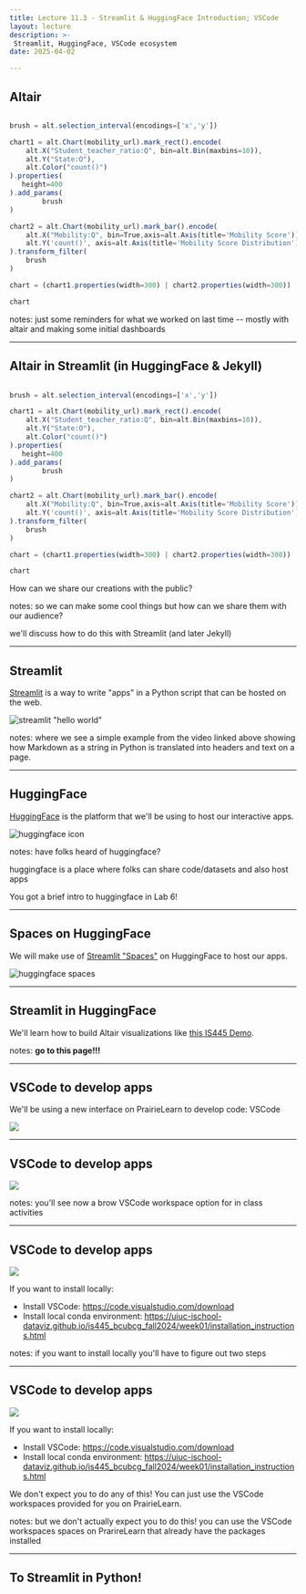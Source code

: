 ```yaml
---
title: Lecture 11.3 - Streamlit & HuggingFace Introduction; VSCode
layout: lecture
description: >-
 Streamlit, HuggingFace, VSCode ecosystem
date: 2025-04-02

---
```


## Altair

```javascript

brush = alt.selection_interval(encodings=['x','y'])

chart1 = alt.Chart(mobility_url).mark_rect().encode(
    alt.X("Student_teacher_ratio:Q", bin=alt.Bin(maxbins=10)),
    alt.Y("State:O"),
    alt.Color("count()")
).properties(
   height=400
).add_params(
        brush
)

chart2 = alt.Chart(mobility_url).mark_bar().encode(
    alt.X("Mobility:Q", bin=True,axis=alt.Axis(title='Mobility Score')),
    alt.Y('count()', axis=alt.Axis(title='Mobility Score Distribution'))
).transform_filter(
    brush
)

chart = (chart1.properties(width=300) | chart2.properties(width=300))

chart
```

notes:
just some reminders for what we worked on last time -- mostly with altair and making some initial dashboards

---

## Altair in Streamlit (in HuggingFace & Jekyll)

```javascript

brush = alt.selection_interval(encodings=['x','y'])

chart1 = alt.Chart(mobility_url).mark_rect().encode(
    alt.X("Student_teacher_ratio:Q", bin=alt.Bin(maxbins=10)),
    alt.Y("State:O"),
    alt.Color("count()")
).properties(
   height=400
).add_params(
        brush
)

chart2 = alt.Chart(mobility_url).mark_bar().encode(
    alt.X("Mobility:Q", bin=True,axis=alt.Axis(title='Mobility Score')),
    alt.Y('count()', axis=alt.Axis(title='Mobility Score Distribution'))
).transform_filter(
    brush
)

chart = (chart1.properties(width=300) | chart2.properties(width=300))

chart
```

How can we share our creations with the public?

notes:
so we can make some cool things but how can we share them with our audience?

we'll discuss how to do this with Streamlit (and later Jekyll)

---

## Streamlit

[Streamlit](https://streamlit.io/) is a way to write "apps" in a Python script that can be hosted on the web.

![streamlit "hello world"](images/streamlit1.png)

notes:
where we see a simple example from the video linked above showing how Markdown as a string in Python is translated into headers and text on a page.

---

## HuggingFace

[HuggingFace](https://huggingface.co/) is the platform that we'll be using to host our interactive apps.

![huggingface icon](https://huggingface.co/datasets/huggingface/brand-assets/resolve/main/hf-logo-with-title.png)

notes:
have folks heard of huggingface?

huggingface is a place where folks can share code/datasets and also host apps 

You got a brief intro to huggingface in Lab 6!

---

## Spaces on HuggingFace

We will make use of [Streamlit "Spaces"](https://huggingface.co/spaces?sort=trending&search=streamlit) on HuggingFace to host our apps.

![huggingface spaces](images/huggingface_apps_list.png)

---

## Streamlit in HuggingFace

We'll learn how to build Altair visualizations like [this IS445 Demo](https://huggingface.co/spaces/jnaiman/is445_demo).

notes:
**go to this page!!!**

---

## VSCode to develop apps

We'll be using a new interface on PrairieLearn to develop code: VSCode

![](images/vscode_view.png)

---

## VSCode to develop apps

![](images/vscode_link.png)


notes: 
you'll see now a brow VSCode workspace option for in class activities

---

## VSCode to develop apps

![](images/vscode_link.png)

If you want to install locally:
* Install VSCode: https://code.visualstudio.com/download
* Install local conda environment: https://uiuc-ischool-dataviz.github.io/is445_bcubcg_fall2024/week01/installation_instructions.html


notes: 
if you want to install locally you'll have to figure out two steps

---

## VSCode to develop apps

![](images/vscode_link.png)

If you want to install locally:
* Install VSCode: https://code.visualstudio.com/download
* Install local conda environment: https://uiuc-ischool-dataviz.github.io/is445_bcubcg_fall2024/week01/installation_instructions.html

We don't expect you to do any of this!  You can just use the VSCode workspaces provided for you on PrairieLearn.


notes: 
but we don't actually expect you to do this! you can use the VSCode workspaces spaces on PrarireLearn that already have the packages installed

---

## To Streamlit in Python!